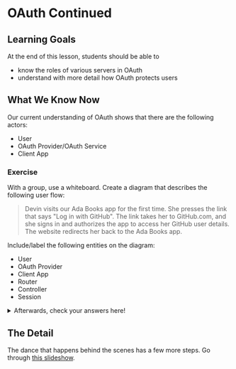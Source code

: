 # OAuth Continued

## Learning Goals

At the end of this lesson, students should be able to

- know the roles of various servers in OAuth
- understand with more detail how OAuth protects users

## What We Know Now

Our current understanding of OAuth shows that there are the following actors:

- User
- OAuth Provider/OAuth Service
- Client App

### Exercise

With a group, use a whiteboard. Create a diagram that describes the following user flow:

> Devin visits our Ada Books app for the first time. She presses the link that says "Log in with GitHub". The link takes her to GitHub.com, and she signs in and authorizes the app to access her GitHub user details. The website redirects her back to the Ada Books app.

Include/label the following entities on the diagram:

- User
- OAuth Provider
- Client App
- Router
- Controller
- Session

<details>

  <summary>
    Afterwards, check your answers here!
  </summary>

  - Devin is the user!
  - the OAuth Provider is GitHub
  - Client App is Ada Books/the Rails app
  - The router is part of the client app
  - The controller is part of the client app
  - Session is part of the client app

</details>

## The Detail

The dance that happens behind the scenes has a few more steps. Go through [this slideshow](https://docs.google.com/presentation/d/1lIQ4F8gpXwaIEBHlsussoIEN31sqCY2upGIV_L81zi4).